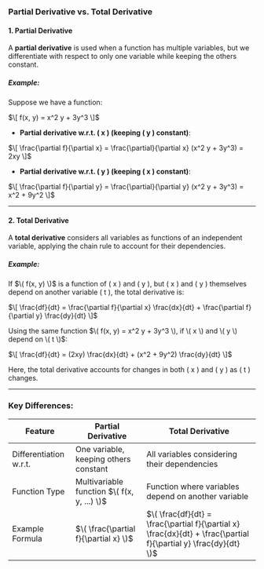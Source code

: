 ### **Partial Derivative vs. Total Derivative**

#### **1. Partial Derivative**
A **partial derivative** is used when a function has multiple variables, but we differentiate with respect to only one variable while keeping the others constant.

##### **Example:**
Suppose we have a function:

$\[
f(x, y) = x^2 y + 3y^3
\]$

- **Partial derivative w.r.t. \( x \) (keeping \( y \) constant)**:

$\[
\frac{\partial f}{\partial x} = \frac{\partial}{\partial x} (x^2 y + 3y^3) = 2xy
\]$

- **Partial derivative w.r.t. \( y \) (keeping \( x \) constant)**:

$\[
\frac{\partial f}{\partial y} = \frac{\partial}{\partial y} (x^2 y + 3y^3) = x^2 + 9y^2
\]$

---

#### **2. Total Derivative**
A **total derivative** considers all variables as functions of an independent variable, applying the chain rule to account for their dependencies.

##### **Example:**
If $\( f(x, y) \)$ is a function of \( x \) and \( y \), but \( x \) and \( y \) themselves depend on another variable \( t \), the total derivative is:

$\[
\frac{df}{dt} = \frac{\partial f}{\partial x} \frac{dx}{dt} + \frac{\partial f}{\partial y} \frac{dy}{dt}
\]$

Using the same function $\( f(x, y) = x^2 y + 3y^3 \), if \( x \) and \( y \) depend on \( t \)$:

$\[
\frac{df}{dt} = (2xy) \frac{dx}{dt} + (x^2 + 9y^2) \frac{dy}{dt}
\]$

Here, the total derivative accounts for changes in both \( x \) and \( y \) as \( t \) changes.

---

### **Key Differences:**
| Feature             | Partial Derivative | Total Derivative |
|---------------------|------------------|----------------|
| Differentiation w.r.t. | One variable, keeping others constant | All variables considering their dependencies |
| Function Type      | Multivariable function $\( f(x, y, ...) \)$ | Function where variables depend on another variable |
| Example Formula   | $\( \frac{\partial f}{\partial x} \)$ | $\( \frac{df}{dt} = \frac{\partial f}{\partial x} \frac{dx}{dt} + \frac{\partial f}{\partial y} \frac{dy}{dt} \)$ |

